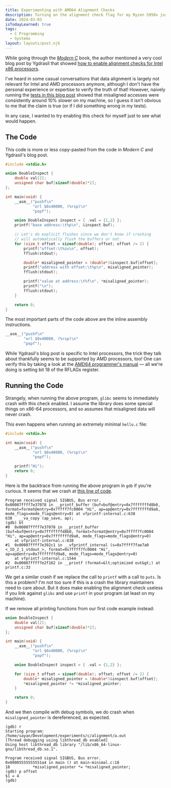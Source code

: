 ```yaml
---
title: Experimenting with AMD64 Alignment Checks
description: Turning on the alignment check flag for my Ryzen 5950x just to see what happens.
date: 2024-03-03
isTodayLearned: true
tags:
  - C Programming
  - Systems
layout: layouts/post.njk
---
```


While going through the <cite>[Modern
C](https://gustedt.gitlabpages.inria.fr/modern-c/)</cite> book, the author mentioned a
very cool blog post by Ygdrasil that showed [how to enable alignment checks for
Intel x86 processors](https://orchistro.tistory.com/206).

I've heard in some casual conversations that data alignment is largely not
relevant for Intel and AMD processors anymore, although I don't have the
personal experience or expertise to verify the truth of that! However, naively
running the [tests in this blog
post](https://lemire.me/blog/2012/05/31/data-alignment-for-speed-myth-or-reality/)
showed that misaligned accesses were consistently around 10% slower on my
machine, so I guess it isn't obvious to me that the claim is true (or if I did
something wrong in my tests).

In any case, I wanted to try enabling this check for myself just to see what
would happen.

<table-of-contents></table-of-contents>

## The Code

This code is more or less copy-pasted from the code in <cite>Modern C</cite> and Ygdrasil's
blog post.

```c
#include <stdio.h>

union DoubleInspect {
    double val[2];
    unsigned char buf[sizeof(double)*2];
};

int main(void) {
    __asm__("pushf\n"
            "orl $0x40000, (%rsp)\n"
            "popf");

    union DoubleInspect inspect = { .val = {1,2} };
    printf("base address:\t%p\n", &inspect.buf);

    // Let's do explicit flushes since we don't know if crashing
    // will automatically flush the buffers or not.
    for (size_t offset = sizeof(double); offset; offset /= 2) {
        printf("offset:\t%zu\n", offset);
        fflush(stdout);

        double* misaligned_pointer = (double*)&inspect.buf[offset];
        printf("address with offset:\t%p\n", misaligned_pointer);
        fflush(stdout);

        printf("value at address:\t%f\n", *misaligned_pointer);
        printf("\n");
        fflush(stdout);
    }

    return 0;
}
```

The most important parts of the code above are the inline assembly instructions.

```c
__asm__("pushf\n"
        "orl $0x40000, (%rsp)\n"
        "popf");
```

While Ygdrasil's blog post is specific to Intel processors, the trick they talk
about thankfully seems to be supported by AMD processors, too! One can verify
this by taking a look at the [AMD64 programmer's
manual](https://www.amd.com/content/dam/amd/en/documents/processor-tech-docs/programmer-references/24593.pdf) —
all we're doing is setting bit 18 of the RFLAGs register.

## Running the Code

Strangely, when running the above program, `glibc` seems to immediately crash with this check
enabled. I assume the library does some special things on x86-64 processors, and so assumes that
misaligned data will never crash.

This even happens when running an extremely minimal `hello.c` file:

```c
#include <stdio.h>

int main(void) {
    __asm__("pushf\n"
            "orl $0x40000, (%rsp)\n"
            "popf");

    printf("Hi");
    return 0;
}
```

Here is the backtrace from running the above program in `gdb` if you're curious. It seems that we
crash at [this line of code](https://sourceware.org/git/?p=glibc.git;a=blob;f=stdio-common/vfprintf-internal.c;h=771beca9bf71f4c817800fb44c45c19ec1e3a9d3;hb=HEAD#l635).

```text
Program received signal SIGBUS, Bus error.
0x00007ffff7e37078 in __printf_buffer (buf=buf@entry=0x7fffffffd8b0, format=format@entry=0x7ffff7fc0004 "Hi", ap=ap@entry=0x7fffffffd9a8, mode_flags=mode_flags@entry=0) at vfprintf-internal.c:638
638	  __va_copy (ap_save, ap);
(gdb) bt
#0  0x00007ffff7e37078 in __printf_buffer (buf=buf@entry=0x7fffffffd8b0, format=format@entry=0x7ffff7fc0004 "Hi", ap=ap@entry=0x7fffffffd9a8, mode_flags=mode_flags@entry=0)
    at vfprintf-internal.c:638
#1  0x00007ffff7e392c1 in __vfprintf_internal (s=0x7ffff7fae7a0 <_IO_2_1_stdout_>, format=0x7ffff7fc0004 "Hi", ap=ap@entry=0x7fffffffd9a8, mode_flags=mode_flags@entry=0)
    at vfprintf-internal.c:1544
#2  0x00007ffff7e2f162 in __printf (format=&lt;optimized out&gt;) at printf.c:33
```

We get a similar crash if we replace the call to `printf` with a call to `puts`.
Is this a problem? I'm not too sure if this is a crash the library maintainers need to care about.
But it does make enabling the alignment check useless if you link against `glibc`
and use `printf` in your program (at least on my machine).

If we remove all printing functions from our first code example instead:

```c
union DoubleInspect {
    double val[2];
    unsigned char buf[sizeof(double)*2];
};

int main(void) {
    __asm__("pushf\n"
            "orl $0x40000, (%rsp)\n"
            "popf");

    union DoubleInspect inspect = { .val = {1,2} };

    for (size_t offset = sizeof(double); offset; offset /= 2) {
        double* misaligned_pointer = (double*)&inspect.buf[offset];
        *misaligned_pointer *= *misaligned_pointer;
    }

    return 0;
}
```

And we then compile with debug symbols, we do crash when `misaligned_pointer` is dereferenced, as
expected.

```text
(gdb) r
Starting program: /home/sayan/Development/experiments/c/alignment/a.out
[Thread debugging using libthread_db enabled]
Using host libthread_db library "/lib/x86_64-linux-gnu/libthread_db.so.1".

Program received signal SIGBUS, Bus error.
0x00005555555551a4 in main () at main-minimal.c:18
18	        *misaligned_pointer *= *misaligned_pointer;
(gdb) p offset
$1 = 4
(gdb)
```

